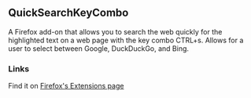 ## QuickSearchKeyCombo
A Firefox add-on that allows you to search the web quickly for the highlighted text on a web page with the key combo CTRL+s. Allows for a user to select between Google, DuckDuckGo, and Bing.

### Links
Find it on [Firefox's Extensions page](https://addons.mozilla.org/en-US/firefox/addon/quicksearchkeycombo/)
